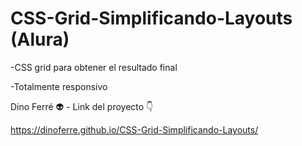 # CSS-Grid-Simplificando-Layouts (Alura)

-CSS grid para obtener el resultado final

-Totalmente responsivo

Dino Ferré 👽 - Link del proyecto 👇

https://dinoferre.github.io/CSS-Grid-Simplificando-Layouts/
